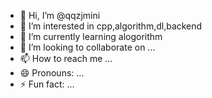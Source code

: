 - 👋 Hi, I’m @qqzjmini
- 👀 I’m interested in cpp,algorithm,dl,backend
- 🌱 I’m currently learning alogorithm
- 💞️ I’m looking to collaborate on ...
- 📫 How to reach me ...
- 😄 Pronouns: ...
- ⚡ Fun fact: ...

<!---
qqzjmini/qqzjmini is a ✨ special ✨ repository because its `README.md` (this file) appears on your GitHub profile.
You can click the Preview link to take a look at your changes.
--->

